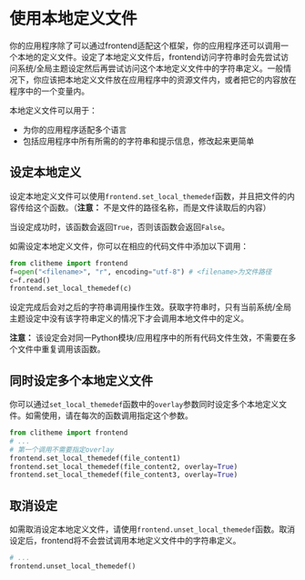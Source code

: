 # 使用本地定义文件

你的应用程序除了可以通过frontend适配这个框架，你的应用程序还可以调用一个本地的定义文件。设定了本地定义文件后，frontend访问字符串时会先尝试访问系统/全局主题设定然后再尝试访问这个本地定义文件中的字符串定义。一般情况下，你应该把本地定义文件放在应用程序中的资源文件内，或者把它的内容放在程序中的一个变量内。

本地定义文件可以用于：
- 为你的应用程序适配多个语言
- 包括应用程序中所有所需的的字符串和提示信息，修改起来更简单

## 设定本地定义

设定本地定义文件可以使用`frontend.set_local_themedef`函数，并且把文件的内容传给这个函数。（**注意：** 不是文件的路径名称，而是文件读取后的内容）

当设定成功时，该函数会返回`True`，否则该函数会返回`False`。

如需设定本地定义文件，你可以在相应的代码文件中添加以下调用：

```py
from clitheme import frontend
f=open("<filename>", "r", encoding="utf-8") # <filename>为文件路径
c=f.read() 
frontend.set_local_themedef(c)
```

设定完成后会对之后的字符串调用操作生效。获取字符串时，只有当前系统/全局主题设定中没有该字符串定义的情况下才会调用本地文件中的定义。

**注意：** 该设定会对同一Python模块/应用程序中的所有代码文件生效，不需要在多个文件中重复调用该函数。

## 同时设定多个本地定义文件

你可以通过`set_local_themedef`函数中的`overlay`参数同时设定多个本地定义文件。如需使用，请在每次的函数调用指定这个参数。

```py
from clitheme import frontend
# ...
# 第一个调用不需要指定overlay
frontend.set_local_themedef(file_content1)
frontend.set_local_themedef(file_content2, overlay=True)
frontend.set_local_themedef(file_content3, overlay=True)
```

## 取消设定

如需取消设定本地定义文件，请使用`frontend.unset_local_themedef`函数。取消设定后，frontend将不会尝试调用本地定义文件中的字符串定义。

```py
# ...
frontend.unset_local_themedef()
```
